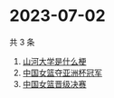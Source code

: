 # 2023-07-02

共 3 条

<!-- BEGIN -->
<!-- 最后更新时间 Sun Jul 02 2023 20:22:51 GMT+0800 (China Standard Time) -->

1. [山河大学是什么梗](https://www.zhihu.com/search?q=山河大学是什么梗)
1. [中国女篮夺亚洲杯冠军](https://www.zhihu.com/search?q=中国女篮夺亚洲杯冠军)
1. [中国女篮晋级决赛](https://www.zhihu.com/search?q=中国女篮晋级决赛)

<!-- END -->
